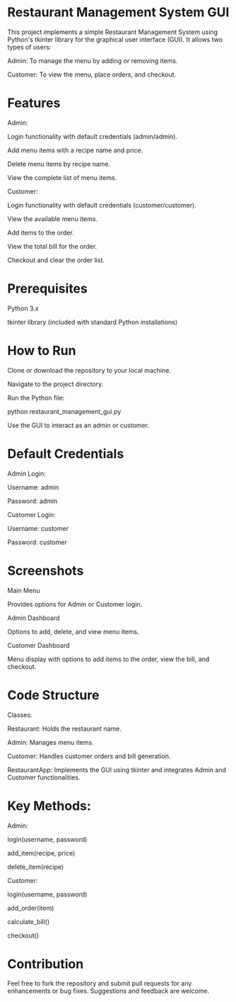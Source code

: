 # Restaurant Management System GUI

This project implements a simple Restaurant Management System using Python's tkinter library for the graphical user interface (GUI). It allows two types of users:

Admin: To manage the menu by adding or removing items.

Customer: To view the menu, place orders, and checkout.

# Features

Admin:

Login functionality with default credentials (admin/admin).

Add menu items with a recipe name and price.

Delete menu items by recipe name.

View the complete list of menu items.

Customer:

Login functionality with default credentials (customer/customer).

View the available menu items.

Add items to the order.

View the total bill for the order.

Checkout and clear the order list.

# Prerequisites

Python 3.x

tkinter library (included with standard Python installations)

# How to Run

Clone or download the repository to your local machine.

Navigate to the project directory.

Run the Python file:

python restaurant_management_gui.py

Use the GUI to interact as an admin or customer.

# Default Credentials

Admin Login:

Username: admin

Password: admin

Customer Login:

Username: customer

Password: customer

# Screenshots

Main Menu

Provides options for Admin or Customer login.

Admin Dashboard

Options to add, delete, and view menu items.

Customer Dashboard

Menu display with options to add items to the order, view the bill, and checkout.

# Code Structure

Classes:

Restaurant: Holds the restaurant name.

Admin: Manages menu items.

Customer: Handles customer orders and bill generation.

RestaurantApp: Implements the GUI using tkinter and integrates Admin and Customer functionalities.

# Key Methods:

Admin:

login(username, password)

add_item(recipe, price)

delete_item(recipe)

Customer:

login(username, password)

add_order(item)

calculate_bill()

checkout()

# Contribution

Feel free to fork the repository and submit pull requests for any enhancements or bug fixes. Suggestions and feedback are welcome.
